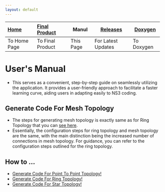 ```yaml
---
layout: default
---
```


| [Home](../index.md) | [Final Product](../appImages.html) | Manul | [Releases](../releases.html) | [Doxygen](../doxygen/html/index.html) |
|:--------------------|:-----------------------------------|----------------------|------------------------------|---|
| To Home Page        | To Final Product                   | This Page            | For Latest Updates           | To Doxygen |

# User's Manual
- This serves as a convenient, step-by-step guide on seamlessly utilizing the application. It provides a user-friendly approach to facilitate a faster learning curve, aiding users in adapting easily to NS3 coding.

## Generate Code For Mesh Topology
- The steps for generating mesh topology is exactly same as for Ring Topology that you can [see here](./manualRing.html).
- Essentially, the configuration steps for ring topology and mesh topology are the same, with the main distinction being the increased number of connections in mesh topology. For guidance, you can refer to the configuration steps outlined for the ring topology.

## How to ...
- [Generate Code For Point To Point Topology!](../manual.html)
- [Generate Code For Ring Topology!](./manualRing.html)
- [Generate Code For Star Topology!](./manualStar.html)